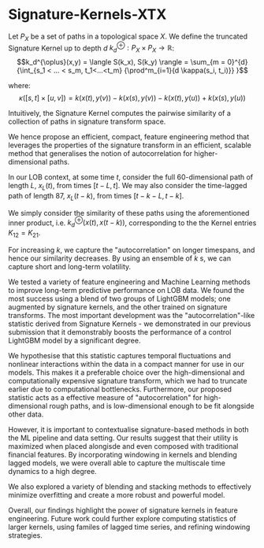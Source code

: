 # Signature-Kernels-XTX

Let $P_X$ be a set of paths in a topological space $X$. We define the truncated Signature Kernel up to depth $d$ $k_d^{\oplus}: P_X \times P_X \rightarrow \mathbb{R}$:
$$k_d^{\oplus}(x,y) = \langle S(k_x), S(k_y) \rangle = \sum_{m = 0}^{d}{\int_{s_1 < ... < s_m, t_1<...<t_m} {\prod^m_{i=1}{d \kappa(s_i, t_i)}} }$$

where:
$$\kappa([s,t] \times [u,v]) = k(x(t), y(v)) - k(x(s),y(v)) - k(x(t),y(u)) + k(x(s),y(u))$$

Intuitively, the Signature Kernel computes the pairwise similarity of a collection of paths in signature transform space.

We hence propose an efficient, compact, feature engineering method that leverages the properties of the signature transform in an efficient, scalable method that generalises the notion of autocorrelation for higher-dimensional paths.

In our LOB context, at some time $t$, consider the full $60$-dimensional path of length $L$, $x_L(t)$, from times $[t-L, t]$. We may also consider the time-lagged path of length 87, $x_L(t-k)$, from times $[t-k-L, t-k]$.

We simply consider the similarity of these paths using the aforementioned inner product, i.e. $k_d^{\oplus}(x(t),x(t-k))$, corresponding to the the Kernel entries $K_{12} = K_{21}$.

For increasing $k$, we capture the "autocorrelation" on longer timespans, and hence our similarity decreases. By using an ensemble of $k$ s, we can capture short and long-term volatility. 


We tested a variety of feature engineering and Machine Learning methods to improve long-term predictive performance on LOB data. We found the most success using a blend of two groups of LightGBM models; one augmented by signature kernels, and the other trained on signature transforms. The most important development was the "autocorrelation"-like statistic derived from Signature Kernels - we demonstrated in our previous submission that it demonstrably boosts the performance of a control LightGBM model by a significant degree.

We hypothesise that this statistic captures temporal fluctuations and nonlinear interactions within the data in a compact manner for use in our models. This makes it a preferable choice over the high-dimensional and computationally expensive signature transform, which we had to truncate earlier due to computational bottlenecks. Furthermore, our proposed statistic acts as a effective measure of "autocorrelation" for high-dimensional rough paths, and is low-dimensional enough to be fit alongside other data.

However, it is important to contextualise signature-based methods in both the ML pipeline and data setting. Our results suggest that their utility is maximized when placed alongisde and even composed with traditional financial features. By incorporating windowing in kernels and blending lagged models, we were overall able to capture the multiscale time dynamics to a high degree.

We also explored a variety of blending and stacking methods to effectively minimize overfitting and create a more robust and powerful model.

Overall, our findings highlight the power of signature kernels in feature engineering. Future work could further explore computing statistics of larger kernels, using familes of lagged time series, and refining windowing strategies.
